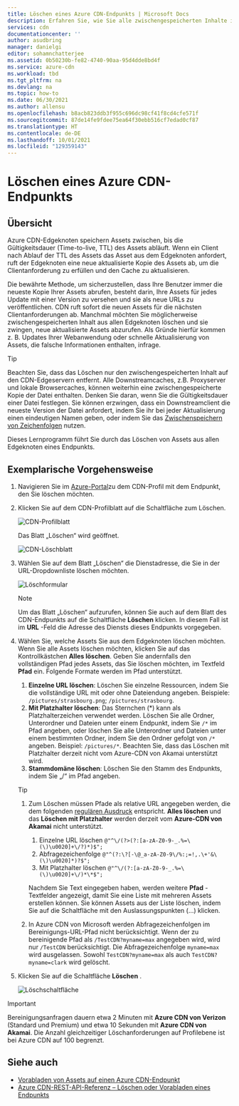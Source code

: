```yaml
---
title: Löschen eines Azure CDN-Endpunkts | Microsoft Docs
description: Erfahren Sie, wie Sie alle zwischengespeicherten Inhalte in einem Azure Content Delivery Network-Endpunkt bereinigen. Edgeknoten speichern Ressourcen zwischen, bis ihre Gültigkeitsdauer abläuft.
services: cdn
documentationcenter: ''
author: asudbring
manager: danielgi
editor: sohamnchatterjee
ms.assetid: 0b50230b-fe82-4740-90aa-95d4dde8bd4f
ms.service: azure-cdn
ms.workload: tbd
ms.tgt_pltfrm: na
ms.devlang: na
ms.topic: how-to
ms.date: 06/30/2021
ms.author: allensu
ms.openlocfilehash: b8acb823ddb3f955c696dc98cf41f8cd4cfe571f
ms.sourcegitcommit: 87de14fe9fdee75ea64f30ebb516cf7edad0cf87
ms.translationtype: HT
ms.contentlocale: de-DE
ms.lasthandoff: 10/01/2021
ms.locfileid: "129359143"
---
```

# <a name="purge-an-azure-cdn-endpoint"></a>Löschen eines Azure CDN-Endpunkts
## <a name="overview"></a>Übersicht
Azure CDN-Edgeknoten speichern Assets zwischen, bis die Gültigkeitsdauer (Time-to-live, TTL) des Assets abläuft.  Wenn ein Client nach Ablauf der TTL des Assets das Asset aus dem Edgeknoten anfordert, ruft der Edgeknoten eine neue aktualisierte Kopie des Assets ab, um die Clientanforderung zu erfüllen und den Cache zu aktualisieren.

Die bewährte Methode, um sicherzustellen, dass Ihre Benutzer immer die neueste Kopie Ihrer Assets abrufen, besteht darin, Ihre Assets für jedes Update mit einer Version zu versehen und sie als neue URLs zu veröffentlichen.  CDN ruft sofort die neuen Assets für die nächsten Clientanforderungen ab.  Manchmal möchten Sie möglicherweise zwischengespeicherten Inhalt aus allen Edgeknoten löschen und sie zwingen, neue aktualisierte Assets abzurufen.  Als Gründe hierfür kommen z. B. Updates Ihrer Webanwendung oder schnelle Aktualisierung von Assets, die falsche Informationen enthalten, infrage.

> [!TIP]
> Beachten Sie, dass das Löschen nur den zwischengespeicherten Inhalt auf den CDN-Edgeservern entfernt.  Alle Downstreamcaches, z.B. Proxyserver und lokale Browsercaches, können weiterhin eine zwischengespeicherte Kopie der Datei enthalten.  Denken Sie daran, wenn Sie die Gültigkeitsdauer einer Datei festlegen.  Sie können erzwingen, dass ein Downstreamclient die neueste Version der Datei anfordert, indem Sie ihr bei jeder Aktualisierung einen eindeutigen Namen geben, oder indem Sie das [Zwischenspeichern von Zeichenfolgen](cdn-query-string.md) nutzen.  
> 
> 

Dieses Lernprogramm führt Sie durch das Löschen von Assets aus allen Edgeknoten eines Endpunkts.

## <a name="walkthrough"></a>Exemplarische Vorgehensweise
1. Navigieren Sie im [Azure-Portal](https://portal.azure.com)zu dem CDN-Profil mit dem Endpunkt, den Sie löschen möchten.
2. Klicken Sie auf dem CDN-Profilblatt auf die Schaltfläche zum Löschen.
   
    ![CDN-Profilblatt](./media/cdn-purge-endpoint/cdn-profile-blade.png)
   
    Das Blatt „Löschen“ wird geöffnet.
   
    ![CDN-Löschblatt](./media/cdn-purge-endpoint/cdn-purge-blade.png)
3. Wählen Sie auf dem Blatt „Löschen“ die Dienstadresse, die Sie in der URL-Dropdownliste löschen möchten.
   
    ![Löschformular](./media/cdn-purge-endpoint/cdn-purge-form.png)
   
   > [!NOTE]
   > Um das Blatt „Löschen“ aufzurufen, können Sie auch auf dem Blatt des CDN-Endpunkts auf die Schaltfläche **Löschen** klicken.  In diesem Fall ist im **URL** -Feld die Adresse des Diensts dieses Endpunkts vorgegeben.
   > 
   > 
4. Wählen Sie, welche Assets Sie aus dem Edgeknoten löschen möchten.  Wenn Sie alle Assets löschen möchten, klicken Sie auf das Kontrollkästchen **Alles löschen**.  Geben Sie andernfalls den vollständigen Pfad jedes Assets, das Sie löschen möchten, im Textfeld **Pfad** ein. Folgende Formate werden im Pfad unterstützt.
    1. **Einzelne URL löschen**: Löschen Sie einzelne Ressourcen, indem Sie die vollständige URL mit oder ohne Dateiendung angeben. Beispiele: `/pictures/strasbourg.png`; `/pictures/strasbourg`.
    2. **Mit Platzhalter löschen**: Das Sternchen (\*) kann als Platzhalterzeichen verwendet werden. Löschen Sie alle Ordner, Unterordner und Dateien unter einem Endpunkt, indem Sie `/*` im Pfad angeben, oder löschen Sie alle Unterordner und Dateien unter einem bestimmten Ordner, indem Sie den Ordner gefolgt von `/*` angeben. Beispiel: `/pictures/*`.  Beachten Sie, dass das Löschen mit Platzhalter derzeit nicht vom Azure-CDN von Akamai unterstützt wird. 
    3. **Stammdomäne löschen**: Löschen Sie den Stamm des Endpunkts, indem Sie „/“ im Pfad angeben.
   
   > [!TIP]
   > 1. Zum Löschen müssen Pfade als relative URL angegeben werden, die dem folgenden [regulären Ausdruck](/dotnet/standard/base-types/regular-expression-language-quick-reference) entspricht. **Alles löschen** und das **Löschen mit Platzhalter** werden derzeit vom **Azure-CDN von Akamai** nicht unterstützt.
   >
   >    1. Einzelne URL löschen `@"^\/(?>(?:[a-zA-Z0-9-_.%=\(\)\u0020]+\/?)*)$";`  
   >    1. Abfragezeichenfolge `@"^(?:\?[-\@_a-zA-Z0-9\/%:;=!,.\+'&\(\)\u0020]*)?$";`  
   >    1. Mit Platzhalter löschen `@"^\/(?:[a-zA-Z0-9-_.%=\(\)\u0020]+\/)*\*$";` 
   > 
   >    Nachdem Sie Text eingegeben haben, werden weitere **Pfad** -Textfelder angezeigt, damit Sie eine Liste mit mehreren Assets erstellen können.  Sie können Assets aus der Liste löschen, indem Sie auf die Schaltfläche mit den Auslassungspunkten (...) klicken.
   > 
   > 1. In Azure CDN von Microsoft werden Abfragezeichenfolgen im Bereinigungs-URL-Pfad nicht berücksichtigt. Wenn der zu bereinigende Pfad als `/TestCDN?myname=max` angegeben wird, wird nur `/TestCDN` berücksichtigt. Die Abfragezeichenfolge `myname=max` wird ausgelassen. Sowohl `TestCDN?myname=max` als auch `TestCDN?myname=clark` wird gelöscht.

5. Klicken Sie auf die Schaltfläche **Löschen** .
   
    ![Löschschaltfläche](./media/cdn-purge-endpoint/cdn-purge-button.png)

> [!IMPORTANT]
> Bereinigungsanfragen dauern etwa 2 Minuten mit **Azure CDN von Verizon** (Standard und Premium) und etwa 10 Sekunden mit **Azure CDN von Akamai**.  Die Anzahl gleichzeitiger Löschanforderungen auf Profilebene ist bei Azure CDN auf 100 begrenzt. 
> 
> 

## <a name="see-also"></a>Siehe auch
* [Vorabladen von Assets auf einen Azure CDN-Endpunkt](cdn-preload-endpoint.md)
* [Azure CDN-REST-API-Referenz – Löschen oder Vorabladen eines Endpunkts](/rest/api/cdn/endpoints)

